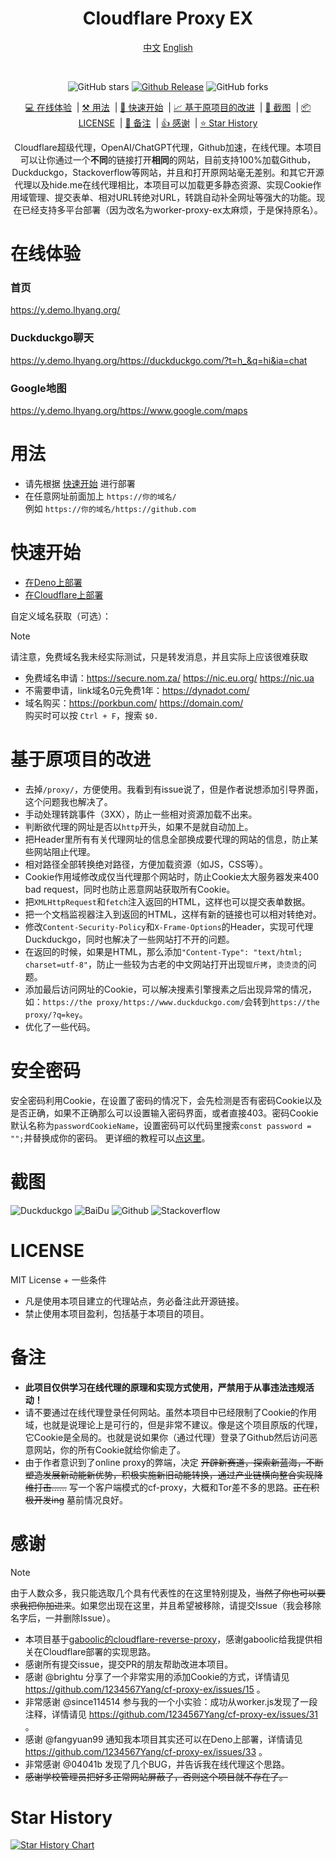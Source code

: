 <div align="center">
<h1>Cloudflare Proxy EX</h1>

[中文](https://github.com/1234567Yang/cf-proxy-ex) [English](https://github-com.translate.goog/1234567Yang/cf-proxy-ex?_x_tr_sl=zh-CN&_x_tr_tl=en&_x_tr_hl=zh-CN&_x_tr_pto=wapp)

<br>

<!--[![GitHub license](https://img.shields.io/github/license/1234567Yang/cf-proxy-ex)](https://github.com/ViewFaceCore/ViewFaceCore/blob/main/LICENSE) &nbsp;&nbsp;-->

![GitHub stars](https://img.shields.io/github/stars/1234567Yang/cf-proxy-ex?style=flat)
[![Github Release](https://img.shields.io/github/v/release/1234567Yang/cf-proxy-ex)](https://github.com/1234567Yang/cf-proxy-ex/releases/latest)
![GitHub forks](https://img.shields.io/github/forks/1234567Yang/cf-proxy-ex)

[💻 在线体验](#在线体验) &nbsp;| [⚒ 用法](#用法) &nbsp;| [🚀 快速开始](#快速开始) &nbsp;| [📈 基于原项目的改进](#基于原项目的改进) &nbsp;| [📸 截图](#截图) &nbsp;| [📦 LICENSE](#license) &nbsp;| [📄 备注](#备注) &nbsp;| [👍 感谢](#感谢) &nbsp;| [⭐ Star History](#star-history)


Cloudflare超级代理，OpenAI/ChatGPT代理，Github加速，在线代理。本项目可以让你通过一个**不同**的链接打开**相同**的网站，目前支持100%加载Github，Duckduckgo，Stackoverflow等网站，并且和打开原网站毫无差别。和其它开源代理以及hide.me在线代理相比，本项目可以加载更多静态资源、实现Cookie作用域管理、提交表单、相对URL转绝对URL，转跳自动补全网址等强大的功能。现在已经支持多平台部署（因为改名为worker-proxy-ex太麻烦，于是保持原名）。
<br>
<!--本项目是一款基于Cloudflare worker的在线代理。目前支持100%加载Github，Duckduckgo，Stackoverflow等网站，并且和打开原网站毫无差别。和其它开源代理以及hide.me在线代理相比，本项目可以加载更多静态资源、实现Cookie作用域管理、提交表单、相对URL转绝对URL，转跳自动补全网址等强大的功能。-->

</div>


# 在线体验

### 首页
https://y.demo.lhyang.org/
### Duckduckgo聊天
https://y.demo.lhyang.org/https://duckduckgo.com/?t=h_&q=hi&ia=chat
### Google地图
https://y.demo.lhyang.org/https://www.google.com/maps


# 用法
* 请先根据 [快速开始](#快速开始) 进行部署
* 在任意网址前面加上 `https://你的域名/` <br>例如 `https://你的域名/https://github.com`


# 快速开始

* [在Deno上部署](https://github.com/1234567Yang/cf-proxy-ex/blob/main/deploy_on_deno_tutorial.md)
* [在Cloudflare上部署](https://github.com/1234567Yang/cf-proxy-ex/blob/main/deploy_on_cf_tutorial.md)


自定义域名获取（可选）：

> [!NOTE]  
> 请注意，免费域名我未经实际测试，只是转发消息，并且实际上应该很难获取

* 免费域名申请：https://secure.nom.za/  https://nic.eu.org/   https://nic.ua
* 不需要申请，link域名0元免费1年：https://dynadot.com/
* 域名购买：https://porkbun.com/  https://domain.com/<br >购买时可以按 `Ctrl + F`，搜索 `$0.` 


# 基于原项目的改进
* 去掉`/proxy/`，方便使用。我看到有issue说了，但是作者说想添加引导界面，这个问题我也解决了。
* 手动处理转跳事件（3XX），防止一些相对资源加载不出来。
* 判断欲代理的网址是否以`http`开头，如果不是就自动加上。
* 把Header里所有有关代理网址的信息全部换成要代理的网站的信息，防止某些网站阻止代理。
* 相对路径全部转换绝对路径，方便加载资源（如JS，CSS等）。
* Cookie作用域修改成仅当代理那个网站时，防止Cookie太大服务器发来400 bad request，同时也防止恶意网站获取所有Cookie。
* 把`XMLHttpRequest`和`fetch`注入返回的HTML，这样也可以提交表单数据。
* 把一个文档监视器注入到返回的HTML，这样有新的链接也可以相对转绝对。
* 修改`Content-Security-Policy`和`X-Frame-Options`的Header，实现可代理Duckduckgo，同时也解决了一些网站打不开的问题。
* 在返回的时候，如果是HTML，那么添加`"Content-Type": "text/html; charset=utf-8"`，防止一些较为古老的中文网站打开出现`锟斤拷`，`烫烫烫`的问题。
* 添加最后访问网址的Cookie，可以解决搜素引擎搜素之后出现异常的情况，如：`https://the proxy/https://www.duckduckgo.com/`会转到`https://the proxy/?q=key`。
* 优化了一些代码。

# 安全密码
安全密码利用Cookie，在设置了密码的情况下，会先检测是否有密码Cookie以及是否正确，如果不正确那么可以设置输入密码界面，或者直接403。密码Cookie默认名称为`passwordCookieName`，设置密码可以代码里搜索`const password = "";`并替换成你的密码。
更详细的教程可以[点这里](https://github.com/1234567Yang/cf-proxy-ex/blob/main/security_password_tutorial.md)。

# 截图
![Duckduckgo](img/duckduckgo.jpg)
![BaiDu](img/baidu.jpg)
![Github](img/github.jpg)
![Stackoverflow](img/stackoverflow.jpg)

# LICENSE
MIT License + 一些条件<br>
* 凡是使用本项目建立的代理站点，务必备注此开源链接。
* 禁止使用本项目盈利，包括基于本项目的项目。

# 备注
* **此项目仅供学习在线代理的原理和实现方式使用，严禁用于从事违法违规活动！**
* 请不要通过在线代理登录任何网站。虽然本项目中已经限制了Cookie的作用域，也就是说理论上是可行的，但是非常不建议。像是这个项目原版的代理，它Cookie是全局的。也就是说如果你（通过代理）登录了Github然后访问恶意网站，你的所有Cookie就给你偷走了。
* 由于作者意识到了online proxy的弊端，决定 ~~开辟新赛道，探索新蓝海，不断塑造发展新动能新优势，积极实施新旧动能转换，通过产业链横向整合实现降维打击……~~ 写一个客户端模式的cf-proxy，大概和Tor差不多的思路。~~正在积极开发ing~~ 墓前情况良好。

# 感谢

> [!NOTE]  
> 由于人数众多，我只能选取几个具有代表性的在这里特别提及，~~当然了你也可以要求我把你加进来~~。如果您出现在这里，并且希望被移除，请提交Issue（我会移除名字后，一并删除Issue）。

* 本项目基于[gaboolic的cloudflare-reverse-proxy](https://github.com/gaboolic/cloudflare-reverse-proxy/)，感谢gaboolic给我提供相关在Cloudflare部署的实现思路。
* 感谢所有提交issue，提交PR的朋友帮助改进本项目。
* 感谢 @brightu 分享了一个非常实用的添加Cookie的方式，详情请见 https://github.com/1234567Yang/cf-proxy-ex/issues/15 。
* 非常感谢 @since114514 参与我的一个小实验：成功从worker.js发现了一段注释，详情请见 https://github.com/1234567Yang/cf-proxy-ex/issues/31 。
* 感谢 @fangyuan99 通知我本项目其实还可以在Deno上部署，详情请见 https://github.com/1234567Yang/cf-proxy-ex/issues/33 。
* 非常感谢 @04041b 发现了几个BUG，并告诉我在线代理这个思路。
* ~~感谢学校管理员把好多正常网站屏蔽了，否则这个项目就不存在了。~~

# Star History
[![Star History Chart](https://api.star-history.com/svg?repos=1234567Yang/cf-proxy-ex&type=Date)](https://star-history.com/#1234567Yang/cf-proxy-ex&Date)
